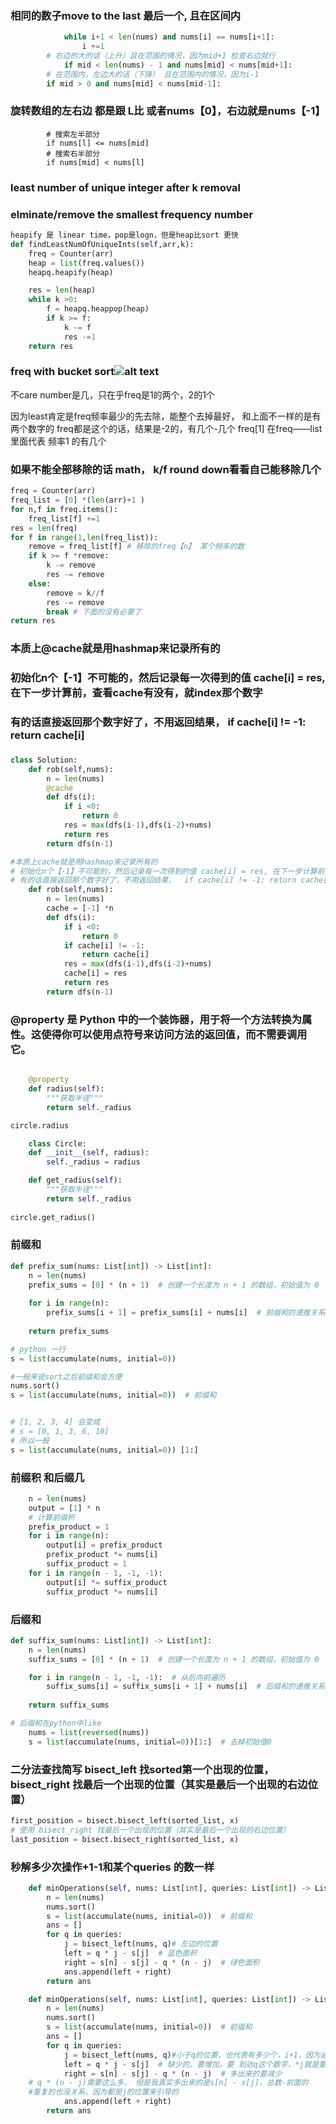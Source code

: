 ### 相同的数子move to the last 最后一个, 且在区间内
```py
            while i+1 < len(nums) and nums[i] == nums[i+1]:
                i +=1
        # 右边的大的话（上升）且在范围的情况，因为mid+1 检查右边就行
            if mid < len(nums) - 1 and nums[mid] < nums[mid+1]:
        # 在范围内，左边大的话（下降） 且在范围内的情况，因为i-1
        if mid > 0 and nums[mid] < nums[mid-1]:
```
### 旋转数组的左右边 都是跟  L比 或者nums【0】，右边就是nums【-1】
```
        # 搜索左半部分
        if nums[l] <= nums[mid]
        # 搜索右半部分
        if nums[mid] < nums[l]
```
### least number of unique integer after k removal
### elminate/remove the smallest frequency number
```py
heapify 是 linear time，pop是logn，但是heap比sort 更快
def findLeastNumOfUniqueInts(self,arr,k):
    freq = Counter(arr)
    heap = list(freq.values())
    heapq.heapify(heap)

    res = len(heap)
    while k >0:
        f = heapq.heappop(heap)
        if k >= f:
            k -= f
            res -=1
    return res
```


### freq with bucket sort![alt text](./image.png)
不care number是几，只在乎freq是1的两个，2的1个

因为least肯定是freq频率最少的先去除，能整个去掉最好， 
和上面不一样的是有两个数字的 freq都是这个的话，结果是-2的，有几个-几个
freq[1] 在freq——list里面代表 频率1 的有几个
### 如果不能全部移除的话 math， k/f round down看看自己能移除几个
```py
freq = Counter(arr)
freq_list = [0] *(len(arr)+1 )
for n,f in freq.items():
    freq_list[f] +=1
res = len(freq)
for f in range(1,len(freq_list)):
    remove = freq_list[f] # 移除的freq【n】 某个频率的数
    if k >= f *remove:
        k -= remove
        res -= remove
    else:
        remove = k//f
        res -= remove
        break # 下面的没有必要了
return res
```

### 本质上@cache就是用hashmap来记录所有的
### 初始化n个【-1】不可能的，然后记录每一次得到的值 cache[i] = res, 在下一步计算前，查看cache有没有，就index那个数字
### 有的话直接返回那个数字好了，不用返回结果，  if cache[i] != -1: return cache[i]

### 
```py
class Solution:
    def rob(self,nums):
        n = len(nums)
        @cache
        def dfs(i):
            if i <0:
                return 0 
            res = max(dfs(i-1),dfs(i-2)+nums)
            return res
        return dfs(n-1)

#本质上cache就是用hashmap来记录所有的
# 初始化n个【-1】不可能的，然后记录每一次得到的值 cache[i] = res, 在下一步计算前，查看cache有没有，就index那个数字
# 有的话直接返回那个数字好了，不用返回结果，  if cache[i] != -1: return cache[i]
    def rob(self,nums):
        n = len(nums)
        cache = [-1] *n
        def dfs(i):
            if i <0:
                return 0 
            if cache[i] != -1:
                return cache[i]
            res = max(dfs(i-1),dfs(i-2)+nums)
            cache[i] = res
            return res
        return dfs(n-1)
```


### @property 是 Python 中的一个装饰器，用于将一个方法转换为属性。这使得你可以使用点符号来访问方法的返回值，而不需要调用它。
```py

    @property
    def radius(self):
        """获取半径"""
        return self._radius

circle.radius
```
```py
    class Circle:
    def __init__(self, radius):
        self._radius = radius

    def get_radius(self):
        """获取半径"""
        return self._radius
        
circle.get_radius()
```

### 前缀和
```py
def prefix_sum(nums: List[int]) -> List[int]:
    n = len(nums)
    prefix_sums = [0] * (n + 1)  # 创建一个长度为 n + 1 的数组，初始值为 0
    
    for i in range(n):
        prefix_sums[i + 1] = prefix_sums[i] + nums[i]  # 前缀和的递推关系
    
    return prefix_sums

# python 一行
s = list(accumulate(nums, initial=0))

#一般来说sort之后前缀和会方便
nums.sort()
s = list(accumulate(nums, initial=0))  # 前缀和


# [1, 2, 3, 4] 会变成
# s = [0, 1, 3, 6, 10]
# 所以一般
s = list(accumulate(nums, initial=0)) [1:]


```

### 前缀积 和后缀几
```python
    n = len(nums)
    output = [1] * n  
    # 计算前缀积
    prefix_product = 1
    for i in range(n):
        output[i] = prefix_product
        prefix_product *= nums[i]
        suffix_product = 1
    for i in range(n - 1, -1, -1):
        output[i] *= suffix_product
        suffix_product *= nums[i]

```


### 后缀和
```py
def suffix_sum(nums: List[int]) -> List[int]:
    n = len(nums)
    suffix_sums = [0] * (n + 1)  # 创建一个长度为 n + 1 的数组，初始值为 0

    for i in range(n - 1, -1, -1):  # 从后向前遍历
        suffix_sums[i] = suffix_sums[i + 1] + nums[i]  # 后缀和的递推关系
    
    return suffix_sums

# 后缀和在python中like
    nums = list(reversed(nums))
    s = list(accumulate(nums, initial=0))[1:]  # 去掉初始值0

```





### 二分法查找简写 bisect_left 找sorted第一个出现的位置，bisect_right 找最后一个出现的位置（其实是最后一个出现的右边位置）

```py
first_position = bisect.bisect_left(sorted_list, x)
# 使用 bisect_right 找最后一个出现的位置（其实是最后一个出现的右边位置）
last_position = bisect.bisect_right(sorted_list, x)

```


### 秒解多少次操作+1-1和某个queries 的数一样
```py
    def minOperations(self, nums: List[int], queries: List[int]) -> List[int]:
        n = len(nums)
        nums.sort()
        s = list(accumulate(nums, initial=0))  # 前缀和
        ans = []
        for q in queries:
            j = bisect_left(nums, q)# 左边的位置
            left = q * j - s[j]  # 蓝色面积
            right = s[n] - s[j] - q * (n - j)  # 绿色面积
            ans.append(left + right)
        return ans
```
```python
    def minOperations(self, nums: List[int], queries: List[int]) -> List[int]:
        n = len(nums)
        nums.sort()
        s = list(accumulate(nums, initial=0))  # 前缀和
        ans = []
        for q in queries:
            j = bisect_left(nums, q)#小于q的位置，也代表有多少个，i+1，因为通常是插入，所以反而就是真实值了。 j个数字
            left = q * j - s[j]  # 缺少的，要增加，要 到达q这个数字，*j就是要多少个，-前面真实拥有的，
            right = s[n] - s[j] - q * (n - j)  # 多出来的要减少
    # q * (n - j)需要这么多， 但是我真实多出来的是s[n] - s[j]，总数-前面的
    #重复的也没关系，因为都是j的位置来引导的
            ans.append(left + right)
        return ans
```


### 
```py

```


### 
```py

```


### 
```py

```


### 
```py

```


### 
```py

```



### 
```py

```



### 
```py

```


### 
```py

```


### 
```py

```

### 
```py

```

### 
```py

```

### 
```py

```
### 
```py

```
### 
```py

```
### 
```py

```
### 
```py

```
### 
```py

```
### 
```py

```

### 
```py

```
### 
```py

```
### 
```py

```
